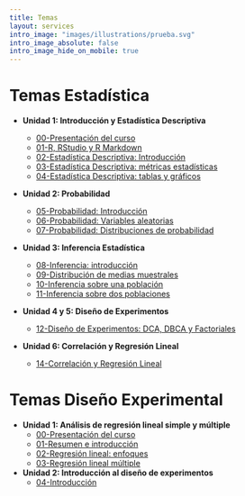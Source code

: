 ```yaml
---
title: Temas
layout: services
intro_image: "images/illustrations/prueba.svg"
intro_image_absolute: false
intro_image_hide_on_mobile: true
---
```


# Temas Estadística

- **Unidad 1: Introducción y Estadística Descriptiva**
    + [00-Presentación del curso](/temas/Statistics/00-Curso/00-Curso.html)
    + [01-R, RStudio y R Markdown](/temas/Statistics/01-R-RStudio/01-R-RStudio.html)
    + [02-Estadística Descriptiva: Introducción](/temas/Statistics/02-Estad-Descriptiva/02-Estad-Descriptiva.html)
    + [03-Estadística Descriptiva: métricas estadísticas](/temas/Statistics/03-Estad-Descriptiva-R/03-Estad-Descriptiva-R.html)
    + [04-Estadística Descriptiva: tablas y gráficos](/temas/Statistics/04-Estad-Descriptiva-R2/04-Estad-Descriptiva-R2.html)

- **Unidad 2: Probabilidad**
    + [05-Probabilidad: Introducción](/temas/Statistics/05-Intro-Probabilidad/05-Intro-Probabilidad.html)
    + [06-Probabilidad: Variables aleatorias](https://rproject-udea.netlify.app/)
    + [07-Probabilidad: Distribuciones de probabilidad](https://rproject-udea.netlify.app/)
    
- **Unidad 3: Inferencia Estadística**
    + [08-Inferencia: introducción](https://rproject-udea.netlify.app/)
    + [09-Distribución de medias muestrales](https://rproject-udea.netlify.app/)
    + [10-Inferencia sobre una población](https://rproject-udea.netlify.app/)
    + [11-Inferencia sobre dos poblaciones](https://rproject-udea.netlify.app/)

- **Unidad 4 y 5: Diseño de Experimentos**
    + [12-Diseño de Experimentos: DCA, DBCA y Factoriales](https://rproject-udea.netlify.app/)

- **Unidad 6: Correlación y Regresión Lineal**
    + [14-Correlación y Regresión Lineal](https://rproject-udea.netlify.app/)

# Temas Diseño Experimental

- **Unidad 1: Análisis de regresión lineal simple y múltiple**
    + [00-Presentación del curso](/temas/DisExperimental/00-Curso/00-Curso.html)
    + [01-Resumen e introducción](/temas/DisExperimental/01-ResumenIntro/01-ResumenIntro.html)   
    + [02-Regresión lineal: enfoques](/temas/DisExperimental/02-RegLinealSimple/02-RegLinealSimple.html)
    + [03-Regresión lineal múltiple](/temas/DisExperimental/03-RegLineal-Multiple/03-RegLineal-Multiple.html)
- **Unidad 2: Introducción al diseño de experimentos**
    + [04-Introducción](/temas/DisExperimental/04-IntroExperimentos/04-IntroExperimentos.html)